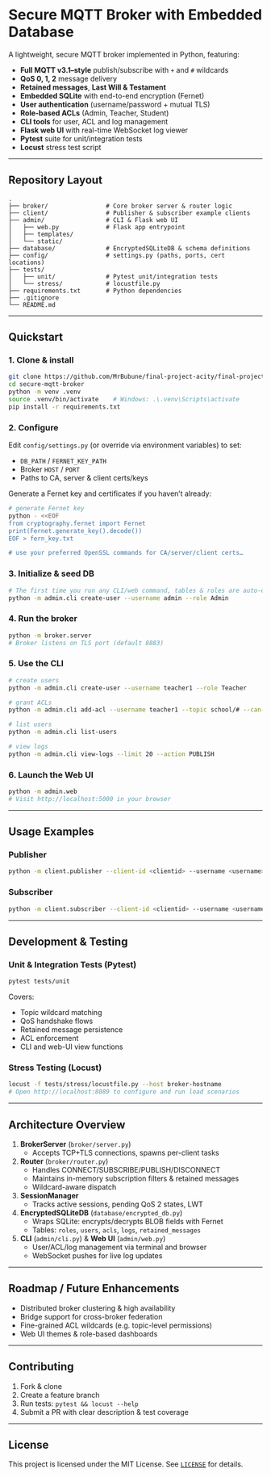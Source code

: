 # Secure MQTT Broker with Embedded Database

A lightweight, secure MQTT broker implemented in Python, featuring:

- **Full MQTT v3.1–style** publish/subscribe with `+` and `#` wildcards  
- **QoS 0, 1, 2** message delivery  
- **Retained messages**, **Last Will & Testament**  
- **Embedded SQLite** with end-to-end encryption (Fernet)  
- **User authentication** (username/password + mutual TLS)  
- **Role-based ACLs** (Admin, Teacher, Student)  
- **CLI tools** for user, ACL and log management  
- **Flask web UI** with real-time WebSocket log viewer  
- **Pytest** suite for unit/integration tests  
- **Locust** stress test script  

---

## Repository Layout

```
.
├── broker/                # Core broker server & router logic  
├── client/                # Publisher & subscriber example clients  
├── admin/                 # CLI & Flask web UI  
│   ├── web.py             # Flask app entrypoint  
│   ├── templates/  
│   └── static/  
├── database/              # EncryptedSQLiteDB & schema definitions  
├── config/                # settings.py (paths, ports, cert locations)  
├── tests/  
│   ├── unit/              # Pytest unit/integration tests  
│   └── stress/            # locustfile.py  
├── requirements.txt       # Python dependencies  
├── .gitignore  
└── README.md
```

---

## Quickstart

### 1. Clone & install

```bash
git clone https://github.com/MrBubune/final-project-acity/final-project-acity.git
cd secure-mqtt-broker
python -m venv .venv
source .venv/bin/activate    # Windows: .\.venv\Scripts\activate
pip install -r requirements.txt
```

### 2. Configure

Edit `config/settings.py` (or override via environment variables) to set:

- `DB_PATH` / `FERNET_KEY_PATH`  
- Broker `HOST` / `PORT`  
- Paths to CA, server & client certs/keys  

Generate a Fernet key and certificates if you haven’t already:

```bash
# generate Fernet key
python - <<EOF
from cryptography.fernet import Fernet
print(Fernet.generate_key().decode())
EOF > fern_key.txt

# use your preferred OpenSSL commands for CA/server/client certs…
```

### 3. Initialize & seed DB

```bash
# The first time you run any CLI/web command, tables & roles are auto-created.
python -m admin.cli create-user --username admin --role Admin
```

### 4. Run the broker

```bash
python -m broker.server
# Broker listens on TLS port (default 8883)
```

### 5. Use the CLI

```bash
# create users
python -m admin.cli create-user --username teacher1 --role Teacher

# grant ACLs
python -m admin.cli add-acl --username teacher1 --topic school/# --can-publish --can-subscribe

# list users
python -m admin.cli list-users

# view logs
python -m admin.cli view-logs --limit 20 --action PUBLISH
```

### 6. Launch the Web UI

```bash
python -m admin.web
# Visit http://localhost:5000 in your browser
```

---

## Usage Examples

### Publisher

```bash
python -m client.publisher --client-id <clientid> --username <username> --password <password --topic ",topic>" --message "<message>" --retain --qos <0/1/2>
```

### Subscriber

```bash
python -m client.subscriber --client-id <clientid> --username <username> --password <password> --topic "<topic>" qos <0/1/2>
```

---

## Development & Testing

### Unit & Integration Tests (Pytest)

```bash
pytest tests/unit
```

Covers:

- Topic wildcard matching  
- QoS handshake flows  
- Retained message persistence  
- ACL enforcement  
- CLI and web-UI view functions  

### Stress Testing (Locust)

```bash
locust -f tests/stress/locustfile.py --host broker-hostname
# Open http://localhost:8089 to configure and run load scenarios
```

---

## Architecture Overview

1. **BrokerServer** (`broker/server.py`)  
   - Accepts TCP+TLS connections, spawns per-client tasks  
2. **Router** (`broker/router.py`)  
   - Handles CONNECT/SUBSCRIBE/PUBLISH/DISCONNECT  
   - Maintains in-memory subscription filters & retained messages  
   - Wildcard-aware dispatch  
3. **SessionManager**  
   - Tracks active sessions, pending QoS 2 states, LWT  
4. **EncryptedSQLiteDB** (`database/encrypted_db.py`)  
   - Wraps SQLite: encrypts/decrypts BLOB fields with Fernet  
   - Tables: `roles`, `users`, `acls`, `logs`, `retained_messages`  
5. **CLI** (`admin/cli.py`) & **Web UI** (`admin/web.py`)  
   - User/ACL/log management via terminal and browser  
   - WebSocket pushes for live log updates  

---

## Roadmap / Future Enhancements

- Distributed broker clustering & high availability  
- Bridge support for cross-broker federation  
- Fine-grained ACL wildcards (e.g. topic-level permissions)  
- Web UI themes & role-based dashboards  

---

## Contributing

1. Fork & clone  
2. Create a feature branch  
3. Run tests: `pytest && locust --help`  
4. Submit a PR with clear description & test coverage  

---

## License

This project is licensed under the MIT License. See [`LICENSE`](LICENSE) for details.
